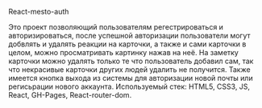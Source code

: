 React-mesto-auth

Это проект позволяющий пользователям регестрироваться и авторизироваться, после успешной авторизации пользователи могут добвлять и удалять реакции на карточки, а также и сами карточки в целом, можно просматривать картинку нажав на неё. На заметку карточки можно удалять только те что пользователь добавил сам, так что некрасивые карточки других людей удалить не получится. Также имеется кнопка выхода из системы для авторизации новой почты или регисьрации нового аккаунта. Используемый стек: HTML5, CSS3, JS, React, GH-Pages, React-router-dom.
